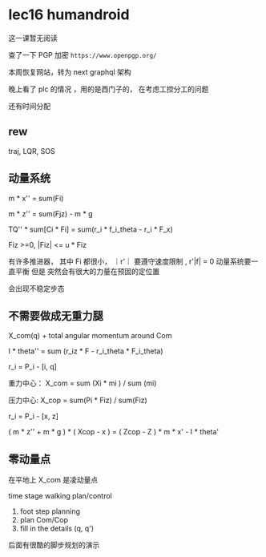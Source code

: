 # lec16 humandroid

这一课暂无阅读 

查了一下 PGP 加密  `https://www.openpgp.org/`

本周恢复网站，转为 next graphql 架构

晚上看了 plc 的情况 ，用的是西门子的， 在考虑工控分工的问题

还有时间分配

## rew

traj, LQR, SOS

## 动量系统

m * x'' = sum(Fi)

m * z'' = sum(Fjz) - m * g

TQ'' * sum[Ci * Fi] = sum(r_i * f_i_theta - r_i * F_x)

Fiz >=0, |Fiz| <= u * Fiz

有许多推进器， 其中 Fi 都很小， ｜r'｜ 要遵守速度限制 , r'|f| = 0 动量系统要一直平衡 但是 突然会有很大的力量在预固的定位置

会出现不稳定步态

## 不需要做成无重力腿

X_com(q) + total angular momentum around Com

I * theta'' = sum (r_iz * F - r_i_theta * F_i_theta)

r_i = P_i - [i, q]

重力中心： X_com = sum (Xi * mi ) / sum (mi)

压力中心: X_cop = sum(Pi * Fiz) / sum(Fiz) 

r_i = P_i - [x, z]

( m * z'' + m * g ) * ( Xcop - x ) = ( Zcop - Z ) * m * x' - I * theta'

## 零动量点

在平地上 X_com 是凌动量点

time stage walking plan/control 

1. foot step planning 
2. plan Com/Cop
3. fill in the details (q, q')

后面有很酷的脚步规划的演示
